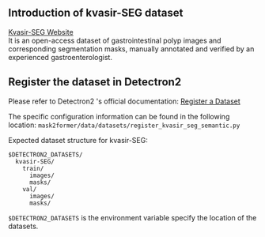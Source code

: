 ## Introduction of kvasir-SEG dataset
[Kvasir-SEG Website](https://datasets.simula.no/kvasir-seg/)  
It is an open-access dataset of gastrointestinal polyp images and corresponding segmentation masks, manually annotated and verified by an experienced gastroenterologist.
## Register the dataset in Detectron2
Please refer to Detectron2 's official documentation: [Register a Dataset](https://detectron2.readthedocs.io/tutorials/datasets.html#register-a-dataset)  

The specific configuration information can be found in the following location:
`mask2former/data/datasets/register_kvasir_seg_semantic.py`  

Expected dataset structure for kvasir-SEG: 
```shell
$DETECTRON2_DATASETS/
  kvasir-SEG/
    train/
      images/
      masks/
    val/
      images/
      masks/
```
`$DETECTRON2_DATASETS` is the environment variable specify the location of the datasets.